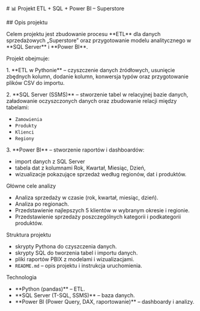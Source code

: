 \# 📊 Projekt ETL + SQL + Power BI – Superstore  

\## Opis projektu  

Celem projektu jest zbudowanie procesu \*\*ETL\*\* dla danych sprzedażowych „Superstore” oraz przygotowanie modelu analitycznego w \*\*SQL Server\*\* i \*\*Power BI\*\*.  

Projekt obejmuje:  

1\. \*\*ETL w Pythonie\*\* – czyszczenie danych źródłowych, usunięcie zbędnych kolumn, dodanie kolumn, konwersja typów oraz przygotowanie plików CSV do importu.  

2\. \*\*SQL Server (SSMS)\*\* – stworzenie tabel w relacyjnej bazie danych, załadowanie oczyszczonych danych oraz zbudowanie relacji między tabelami:  

- `Zamowienia`  
- `Produkty`  
- `Klienci`  
- `Regiony`  

3\. \*\*Power BI\*\* – stworzenie raportów i dashboardów:  

- import danych z SQL Server 
- tabela dat z kolumnami Rok, Kwartał, Miesiąc, Dzień,  
- wizualizacje pokazujące sprzedaż według regionów, dat i produktów.  

Główne cele analizy  

- Analiza sprzedaży w czasie (rok, kwartał, miesiąc, dzień).
- Analiza po regionach.   
- Przedstawienie najlepszych 5 klientów w wybranym okresie i regionie.
- Przedstawienie sprzedaży poszczególnych kategorii i podkategorii produktów.   

Struktura projektu  

- skrypty Pythona do czyszczenia danych.  
- skrypty SQL do tworzenia tabel i importu danych.  
- pliki raportów PBIX z modelami i wizualizacjami.  
- `README.md` – opis projektu i instrukcja uruchomienia.  

Technologia  

- \*\*Python (pandas)\*\* – ETL.  
- \*\*SQL Server (T-SQL, SSMS)\*\* – baza danych.  
- \*\*Power BI (Power Query, DAX, raportowanie)\*\* – dashboardy i analizy.  

